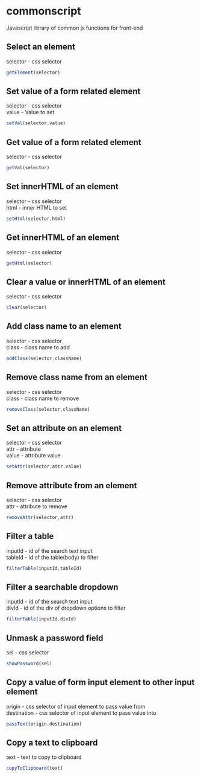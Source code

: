 # commonscript
Javascript library of common js functions for front-end

## Select an element
selector - css selector
```javascript
getElement(selector)
```

## Set value of a form related element
selector - css selector\
value - Value to set
```javascript
setVal(selector,value)
```

## Get value of a form related element
selector - css selector
```javascript
getVal(selector)
```

## Set innerHTML of an element
selector - css selector\
html - inner HTML to set
```javascript
setHtml(selector,html)
```

## Get innerHTML of an element
selector - css selector
```javascript
getHtml(selector)
```

## Clear a value or innerHTML of an element
selector - css selector
```javascript
clear(selector)
```

## Add class name to an element
selector - css selector\
class - class name to add
```javascript
addClass(selector,className)
```

## Remove class name from an element
selector - css selector\
class - class name to remove
```javascript
removeClass(selector,className)
```

## Set an attribute on an element
selector - css selector\
attr - attribute\
value - attribute value
```javascript
setAttr(selector,attr,value)
```

## Remove attribute from an element
selector - css selector\
attr - attribute to remove
```javascript
removeAttr(selector,attr)
```

## Filter a table
inputId - id of the search text input\
tableId - id of the table(body) to filter
```javascript
filterTable(inputId,tableId)
```

## Filter a searchable dropdown
inputId - id of the search text input\
divId - id of the div of dropdown options to filter
```javascript
filterTable(inputId,divId)
```

## Unmask a password field
sel - css selector
```javascript
showPassword(sel)
```

## Copy a value of form input element to other input element
origin - css selector of input element to pass value from\
destination - css selector of input element to pass value into
```javascript
passText(origin,destination)
```

## Copy a text to clipboard
text - text to copy to clipboard
```javascript
copyToClipboard(text)
```


